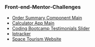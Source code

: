 <h3>Front-end-Mentor-Challenges</h3>

<ul>
  <li><a href="https://thomsult.github.io/Front-end-Mentor-Challenges/order-summary-component-main/" >Order Summary Component Main</a></li>
  <li><a href="https://thomsult.github.io/Front-end-Mentor-Challenges/calculator-app-main/" >Calculator App Main</a></li>
  <li><a href="https://thomsult.github.io/Front-end-Mentor-Challenges/coding-bootcamp-testimonials-slider-master/" >Coding Bootcamp Testimonials Slider</a></li>
  <li><a href="https://thomsult.github.io/Front-end-Mentor-Challenges/iptracker" >Iptracker</a></li>
  <li><a href="https://space-tourism-website.thomsult.repl.co">Space Tourism Website</a></li>
<ul>
